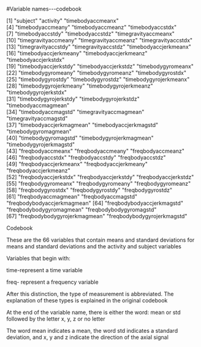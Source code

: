

#Variable names---codebook


[1] "subject"                     "activity"                    "timebodyaccmeanx"           
 [4] "timebodyaccmeany"            "timebodyaccmeanz"            "timebodyaccstdx"            
 [7] "timebodyaccstdy"             "timebodyaccstdz"             "timegravityaccmeanx"        
[10] "timegravityaccmeany"         "timegravityaccmeanz"         "timegravityaccstdx"         
[13] "timegravityaccstdy"          "timegravityaccstdz"          "timebodyaccjerkmeanx"       
[16] "timebodyaccjerkmeany"        "timebodyaccjerkmeanz"        "timebodyaccjerkstdx"        
[19] "timebodyaccjerkstdy"         "timebodyaccjerkstdz"         "timebodygyromeanx"          
[22] "timebodygyromeany"           "timebodygyromeanz"           "timebodygyrostdx"           
[25] "timebodygyrostdy"            "timebodygyrostdz"            "timebodygyrojerkmeanx"      
[28] "timebodygyrojerkmeany"       "timebodygyrojerkmeanz"       "timebodygyrojerkstdx"       
[31] "timebodygyrojerkstdy"        "timebodygyrojerkstdz"        "timebodyaccmagmean"         
[34] "timebodyaccmagstd"           "timegravityaccmagmean"       "timegravityaccmagstd"       
[37] "timebodyaccjerkmagmean"      "timebodyaccjerkmagstd"       "timebodygyromagmean"        
[40] "timebodygyromagstd"          "timebodygyrojerkmagmean"     "timebodygyrojerkmagstd"     
[43] "freqbodyaccmeanx"            "freqbodyaccmeany"            "freqbodyaccmeanz"           
[46] "freqbodyaccstdx"             "freqbodyaccstdy"             "freqbodyaccstdz"            
[49] "freqbodyaccjerkmeanx"        "freqbodyaccjerkmeany"        "freqbodyaccjerkmeanz"       
[52] "freqbodyaccjerkstdx"         "freqbodyaccjerkstdy"         "freqbodyaccjerkstdz"        
[55] "freqbodygyromeanx"           "freqbodygyromeany"           "freqbodygyromeanz"          
[58] "freqbodygyrostdx"            "freqbodygyrostdy"            "freqbodygyrostdz"           
[61] "freqbodyaccmagmean"          "freqbodyaccmagstd"           "freqbodybodyaccjerkmagmean" 
[64] "freqbodybodyaccjerkmagstd"   "freqbodybodygyromagmean"     "freqbodybodygyromagstd"     
[67] "freqbodybodygyrojerkmagmean" "freqbodybodygyrojerkmagstd" 

Codebook

These are the 66 variables that contain means and standard deviations for means and standard deviations and the activity and subject variables


Variables that begin with:

time-represent a time variable

freq- represent a frequency variable

After this distinction, the type of measurement is abbreviated.  The explanation of these types is explained in the original codebook


At the end of the variable name, there is either the word: mean or std followed by the letter x, y, z or no letter

The word mean indicates a mean, the word std indicates a standard deviation, and x, y and z indicate the direction of the axial signal